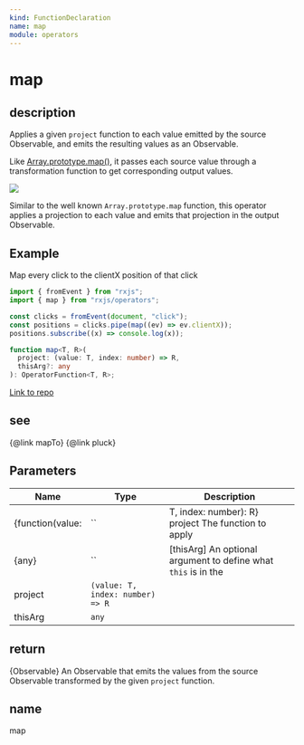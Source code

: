 ```yaml
---
kind: FunctionDeclaration
name: map
module: operators
---
```


# map

## description

Applies a given `project` function to each value emitted by the source
Observable, and emits the resulting values as an Observable.

<span class="informal">Like [Array.prototype.map()](https://developer.mozilla.org/en-US/docs/Web/JavaScript/Reference/Global_Objects/Array/map),
it passes each source value through a transformation function to get
corresponding output values.</span>

![](map.png)

Similar to the well known `Array.prototype.map` function, this operator
applies a projection to each value and emits that projection in the output
Observable.

## Example

Map every click to the clientX position of that click

```ts
import { fromEvent } from "rxjs";
import { map } from "rxjs/operators";

const clicks = fromEvent(document, "click");
const positions = clicks.pipe(map((ev) => ev.clientX));
positions.subscribe((x) => console.log(x));
```

```ts
function map<T, R>(
  project: (value: T, index: number) => R,
  thisArg?: any
): OperatorFunction<T, R>;
```

[Link to repo](https://github.com/ReactiveX/rxjs/blob/master/src/internal/operators/map.ts#L45-L52)

## see

{@link mapTo}
{@link pluck}

## Parameters

| Name             | Type                             | Description                                                    |
| ---------------- | -------------------------------- | -------------------------------------------------------------- |
| {function(value: | ``                               | T, index: number): R} project The function to apply            |
| {any}            | ``                               | [thisArg] An optional argument to define what `this` is in the |
| project          | `(value: T, index: number) => R` |                                                                |
| thisArg          | `any`                            |                                                                |

## return

{Observable<R>} An Observable that emits the values from the source
Observable transformed by the given `project` function.

## name

map
